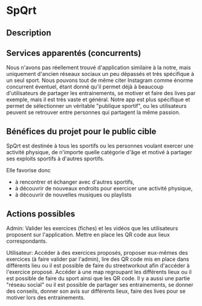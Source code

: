# SpQrt
## Description
## Services apparentés (concurrents)
Nous n'avons pas réellement trouvé d'application similaire à la notre, mais uniquement d'ancien réseaux sociaux un peu dépassés et très spécifique à un seul sport. Nous pouvons tout de même citer Instagram comme énorme concurrent éventuel, étant donné qu'il permet déjà à beaucoup d'utilisateurs de partager les entrainements, se motiver et faire des lives par exemple, mais il est très vaste et général. Notre app est plus spécifique et permet de sélectionner un véritable "publique sportif", ou les utilisateurs peuvent se retrouver entre personnes qui partagent la même passion.
## Bénéfices du projet pour le public cible
SpQrt est destinée à tous les sportifs ou les personnes voulant exercer une activité physique, de n'importe quelle catégorie d'âge et motivé à partager ses exploits sportifs à d'autres sportifs.

Elle favorise donc
- à rencontrer et échanger avec d'autres sportifs,
- à découvrir de nouveaux endroits pour exercicer une activité physique,
- à découvrir de nouvelles musiques ou playlists
## Actions possibles 
Admin: Valider les exercices (fiches) et les vidéos que les utilisateurs proposent sur l'application. Mettre en place les QR code aux lieux correspondants.

Utilisateur: Accéder à des exercices proposés, proposer eux-mêmes des exercices (à faire valider par l'admin), lire des QR code mis en place dans différents lieu ou il est possible de faire du streetworkout afin d'accéder à l'exercice proposé. Accéder à une map regroupant les différents lieux ou il est possible de faire du sport ainsi que les QR code. Il y a aussi une partie "réseau social" ou il est possible de partager ses entrainements, se donner des conseils, donner son avis sur différents lieux, faire des lives pour se motiver lors des entrainements.
